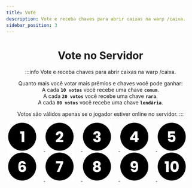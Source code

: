 ```yaml
---
title: Vote
description: Vote e receba chaves para abrir caixas na warp /caixa.
sidebar_position: 3
---
```

<center>

# Vote no Servidor

:::info Vote e receba chaves para abrir caixas na warp /caixa.

Quanto mais você votar mais prêmios e chaves você pode ganhar:  
A cada **`10 votos`** você recebe uma chave **`comum`**.  
A cada **`20 votos`** você recebe uma chave **`rara`**.  
A cada **`80 votos`** você recebe uma chave **`lendária`**.

Votos são válidos apenas se o jogador estiver online no servidor.
:::
  
  <a href="https://minecraft-mp.com/server/225174/vote">
  <img src="/img/numero-1.png" alt="Site 1" width="75" height="75" style="margin: 1px 20px 1px 1px;"></img>
  </a>

  <a href="https://www.planetminecraft.com/server/armageddon-server/vote">
  <img src="/img/numero-2.png" alt="Site 2" width="75" height="75" style="margin: 1px 20px 1px 1px;"></img>
  </a>
  
  <a href="https://minecraft-server-list.com/server/441552/vote">
  <img src="/img/numero-3.png" alt="Site 3" width="75" height="75" style="margin: 1px 20px 1px 1px;"></img>
  </a>
  
  <a href="https://topg.org/Minecraft/in-515193">
  <img src="/img/numero-4.png" alt="Site 4" width="75" height="75" style="margin: 1px 20px 1px 1px;"></img>
  </a>

  <a href="https://minecraftservers.org/vote/554608">
  <img src="/img/numero-5.png" alt="Site 5" width="75" height="75" style="margin: 1px 20px 1px 1px;"></img>
  </a>

  <a href="https://topminecraftservers.org/vote/6030">
  <img src="/img/numero-6.png" alt="Site 6" width="75" height="75" style="margin: 1px 20px 1px 1px;"></img>
  </a>

  <a href="https://mccommunity.net/server/127-Armageddon+Server/vote">
  <img src="/img/numero-7.png" alt="Site 7" width="75" height="75" style="margin: 1px 20px 1px 1px;"></img>
  </a>

  <a href="https://minecraft-server.net/vote/ArmaMC">
  <img src="/img/numero-8.png" alt="Site 8" width="75" height="75" style="margin: 1px 20px 1px 1px;"></img>
  </a>

  <a href="https://best-minecraft-servers.co/server-armageddon-server.4190/vote">
  <img src="/img/numero-9.png" alt="Site 9" width="75" height="75" style="margin: 1px 20px 1px 1px;"></img>
  </a>

  <a href="https://servers-minecraft.net/server-armageddon-server.1115/vote">
  <img src="/img/numero-10.png" alt="Site 10" width="75" height="75" style="margin: 1px 20px 1px 1px;"></img>
  </a>

</center>